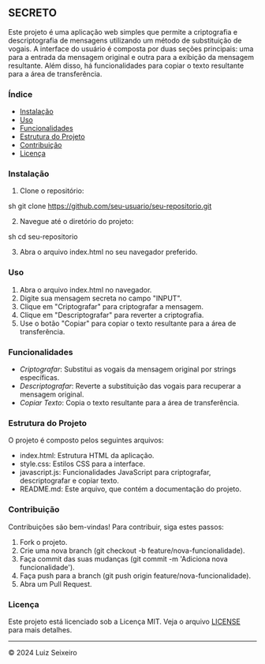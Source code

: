 ## SECRETO

Este projeto é uma aplicação web simples que permite a criptografia e descriptografia de mensagens utilizando um método de substituição de vogais. A interface do usuário é composta por duas seções principais: uma para a entrada da mensagem original e outra para a exibição da mensagem resultante. Além disso, há funcionalidades para copiar o texto resultante para a área de transferência.

### Índice

- [Instalação](#instalação)
- [Uso](#uso)
- [Funcionalidades](#funcionalidades)
- [Estrutura do Projeto](#estrutura-do-projeto)
- [Contribuição](#contribuição)
- [Licença](#licença)

### Instalação

1. Clone o repositório:

sh
git clone https://github.com/seu-usuario/seu-repositorio.git


2. Navegue até o diretório do projeto:

sh
cd seu-repositorio


3. Abra o arquivo index.html no seu navegador preferido.

### Uso

1. Abra o arquivo index.html no navegador.
2. Digite sua mensagem secreta no campo "INPUT".
3. Clique em "Criptografar" para criptografar a mensagem.
4. Clique em "Descriptografar" para reverter a criptografia.
5. Use o botão "Copiar" para copiar o texto resultante para a área de transferência.

### Funcionalidades

- *Criptografar*: Substitui as vogais da mensagem original por strings específicas.
- *Descriptografar*: Reverte a substituição das vogais para recuperar a mensagem original.
- *Copiar Texto*: Copia o texto resultante para a área de transferência.

### Estrutura do Projeto

O projeto é composto pelos seguintes arquivos:

- index.html: Estrutura HTML da aplicação.
- style.css: Estilos CSS para a interface.
- javascript.js: Funcionalidades JavaScript para criptografar, descriptografar e copiar texto.
- README.md: Este arquivo, que contém a documentação do projeto.

### Contribuição

Contribuições são bem-vindas! Para contribuir, siga estes passos:

1. Fork o projeto.
2. Crie uma nova branch (git checkout -b feature/nova-funcionalidade).
3. Faça commit das suas mudanças (git commit -m 'Adiciona nova funcionalidade').
4. Faça push para a branch (git push origin feature/nova-funcionalidade).
5. Abra um Pull Request.

### Licença

Este projeto está licenciado sob a Licença MIT. Veja o arquivo [LICENSE](LICENSE) para mais detalhes.

---

© 2024 Luiz Seixeiro
